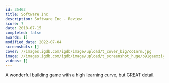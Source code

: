 ```yaml
---
id: 35463
title: Software Inc
description: Software Inc - Review
score: 7
date: 2018-07-15
completed: false
awards: []
modified_date: 2022-07-04
screenshots: []
cover: //images.igdb.com/igdb/image/upload/t_cover_big/co1nrm.jpg
image: //images.igdb.com/igdb/image/upload/t_screenshot_huge/b91gaexziyp0p9vynro5.jpg
videos: []
---
```

A wonderful building game with a high learning curve, but GREAT detail.